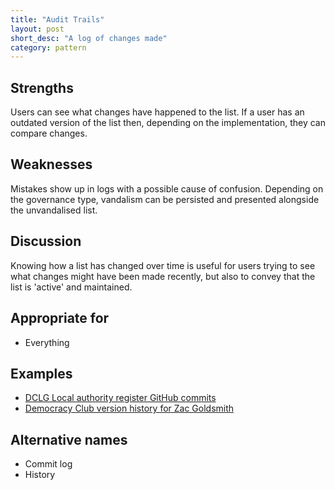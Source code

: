 ```yaml
---
title: "Audit Trails"
layout: post
short_desc: "A log of changes made"
category: pattern
---
```


## Strengths

Users can see what changes have happened to the list. If a user has an outdated version of the list then, depending on the implementation, they can compare changes.

## Weaknesses

Mistakes show up in logs with a possible cause of confusion. Depending on the governance type, vandalism can be persisted and presented alongside the unvandalised list.

## Discussion

Knowing how a list has changed over time is useful for users trying to see what changes might have been made recently, but also to convey that the list is 'active' and maintained.

## Appropriate for

* Everything

## Examples

* [DCLG Local authority register GitHub commits](https://github.com/openregister/local-authority-data/commits/master)
* [Democracy Club version history for Zac Goldsmith](https://candidates.democracyclub.org.uk/person/502#version-667ddc8206bf2967)

## Alternative names

* Commit log
* History

